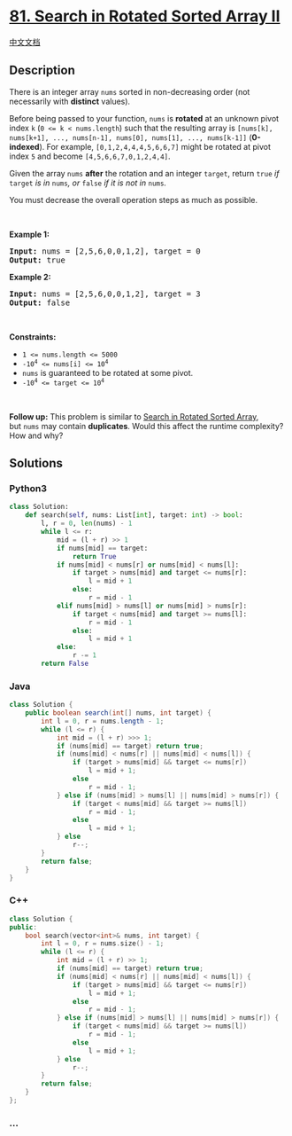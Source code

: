 # [81. Search in Rotated Sorted Array II](https://leetcode.com/problems/search-in-rotated-sorted-array-ii)

[中文文档](/solution/0000-0099/0081.Search%20in%20Rotated%20Sorted%20Array%20II/README.md)

## Description

<p>There is an integer array <code>nums</code> sorted in non-decreasing order (not necessarily with <strong>distinct</strong> values).</p>

<p>Before being passed to your function, <code>nums</code> is <strong>rotated</strong> at an unknown pivot index <code>k</code> (<code>0 &lt;= k &lt; nums.length</code>) such that the resulting array is <code>[nums[k], nums[k+1], ..., nums[n-1], nums[0], nums[1], ..., nums[k-1]]</code> (<strong>0-indexed</strong>). For example, <code>[0,1,2,4,4,4,5,6,6,7]</code> might be rotated at pivot index <code>5</code> and become <code>[4,5,6,6,7,0,1,2,4,4]</code>.</p>

<p>Given the array <code>nums</code> <strong>after</strong> the rotation and an integer <code>target</code>, return <code>true</code><em> if </em><code>target</code><em> is in </em><code>nums</code><em>, or </em><code>false</code><em> if it is not in </em><code>nums</code><em>.</em></p>

<p>You must decrease the overall operation steps as much as possible.</p>

<p>&nbsp;</p>
<p><strong class="example">Example 1:</strong></p>
<pre><strong>Input:</strong> nums = [2,5,6,0,0,1,2], target = 0
<strong>Output:</strong> true
</pre><p><strong class="example">Example 2:</strong></p>
<pre><strong>Input:</strong> nums = [2,5,6,0,0,1,2], target = 3
<strong>Output:</strong> false
</pre>
<p>&nbsp;</p>
<p><strong>Constraints:</strong></p>

<ul>
	<li><code>1 &lt;= nums.length &lt;= 5000</code></li>
	<li><code>-10<sup>4</sup> &lt;= nums[i] &lt;= 10<sup>4</sup></code></li>
	<li><code>nums</code> is guaranteed to be rotated at some pivot.</li>
	<li><code>-10<sup>4</sup> &lt;= target &lt;= 10<sup>4</sup></code></li>
</ul>

<p>&nbsp;</p>
<p><strong>Follow up:</strong> This problem is similar to&nbsp;<a href="/problems/search-in-rotated-sorted-array/description/" target="_blank">Search in Rotated Sorted Array</a>, but&nbsp;<code>nums</code> may contain <strong>duplicates</strong>. Would this affect the runtime complexity? How and why?</p>

## Solutions

<!-- tabs:start -->

### **Python3**

```python
class Solution:
    def search(self, nums: List[int], target: int) -> bool:
        l, r = 0, len(nums) - 1
        while l <= r:
            mid = (l + r) >> 1
            if nums[mid] == target:
                return True
            if nums[mid] < nums[r] or nums[mid] < nums[l]:
                if target > nums[mid] and target <= nums[r]:
                    l = mid + 1
                else:
                    r = mid - 1
            elif nums[mid] > nums[l] or nums[mid] > nums[r]:
                if target < nums[mid] and target >= nums[l]:
                    r = mid - 1
                else:
                    l = mid + 1
            else:
                r -= 1
        return False
```

### **Java**

```java
class Solution {
    public boolean search(int[] nums, int target) {
        int l = 0, r = nums.length - 1;
        while (l <= r) {
            int mid = (l + r) >>> 1;
            if (nums[mid] == target) return true;
            if (nums[mid] < nums[r] || nums[mid] < nums[l]) {
                if (target > nums[mid] && target <= nums[r])
                    l = mid + 1;
                else
                    r = mid - 1;
            } else if (nums[mid] > nums[l] || nums[mid] > nums[r]) {
                if (target < nums[mid] && target >= nums[l])
                    r = mid - 1;
                else
                    l = mid + 1;
            } else
                r--;
        }
        return false;
    }
}
```

### **C++**

<!-- 这里可写当前语言的特殊实现逻辑 -->

```cpp
class Solution {
public:
    bool search(vector<int>& nums, int target) {
        int l = 0, r = nums.size() - 1;
        while (l <= r) {
            int mid = (l + r) >> 1;
            if (nums[mid] == target) return true;
            if (nums[mid] < nums[r] || nums[mid] < nums[l]) {
                if (target > nums[mid] && target <= nums[r])
                    l = mid + 1;
                else
                    r = mid - 1;
            } else if (nums[mid] > nums[l] || nums[mid] > nums[r]) {
                if (target < nums[mid] && target >= nums[l])
                    r = mid - 1;
                else
                    l = mid + 1;
            } else
                r--;
        }
        return false;
    }
};
```

### **...**

```

```

<!-- tabs:end -->
